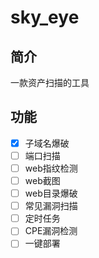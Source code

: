 # sky_eye

## 简介
一款资产扫描的工具

## 功能
* [x] 子域名爆破
* [ ] 端口扫描
* [ ] web指纹检测
* [ ] web截图
* [ ] web目录爆破
* [ ] 常见漏洞扫描
* [ ] 定时任务
* [ ] CPE漏洞检测
* [ ] 一键部署
